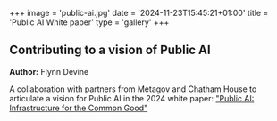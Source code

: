 +++
image = 'public-ai.jpg'
date = '2024-11-23T15:45:21+01:00'
title = 'Public AI White paper'
type = 'gallery'
+++

## Contributing to a vision of Public AI

**Author:** Flynn Devine

A collaboration with partners from Metagov and Chatham House to articulate a vision for 
Public AI in the 2024 white paper: ["Public AI: Infrastructure for the Common Good"](https://zenodo.org/records/13914560)
